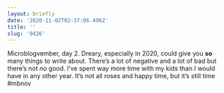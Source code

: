 ```yaml
---
layout: briefly
date: '2020-11-02T02:37:06.496Z'
title: ''
slug: '9426'
---
```

Microblogvember, day 2. Dreary, especially in 2020, could give you **so** many things to write about. There’s a lot of negative and a lot of bad but there’s not _no_ good. I’ve spent way more time with my kids than I would have in any other year. It’s not all roses and happy time, but it’s still time #mbnov
